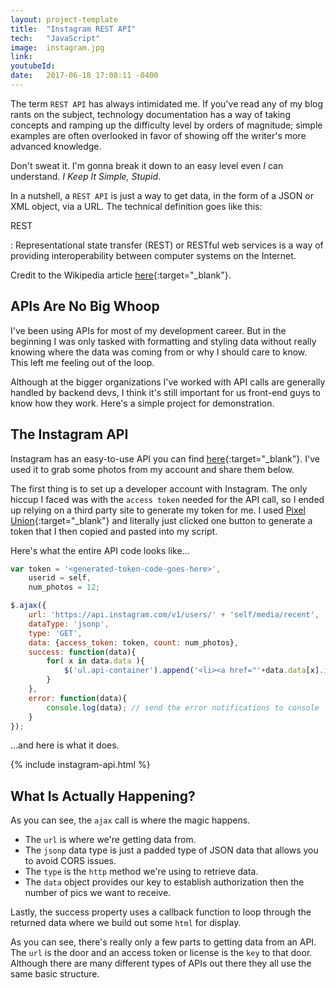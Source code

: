 ```yaml
---
layout: project-template
title:  "Instagram REST API"
tech:   "JavaScript"
image:  instagram.jpg
link:
youtubeId:
date:   2017-06-18 17:08:11 -0400
---
```

The term `REST API` has always intimidated me. If you've read any of my blog rants on the subject, technology documentation has a way of taking concepts and ramping up the difficulty level by orders of magnitude; simple examples are often overlooked in favor of showing off the writer's more advanced knowledge.

Don't sweat it. I'm gonna break it down to an easy level even *I* can understand. *I Keep It Simple, Stupid*.

In a nutshell, a `REST API` is just a way to get data, in the form of a JSON or XML object, via a URL. The technical definition goes like this:

REST

: Representational state transfer (REST) or RESTful web services is a way of providing interoperability between computer systems on the Internet.


Credit to the Wikipedia article [here](https://en.wikipedia.org/wiki/Representational_state_transfer){:target="_blank"}.

## APIs Are No Big Whoop

I've been using APIs for most of my development career. But in the beginning I was only tasked with formatting and styling data without really knowing where the data was coming from or why I should care to know. This left me feeling out of the loop.

Although at the bigger organizations I've worked with API calls are generally handled by backend devs, I think it's still important for us front-end guys to know how they work. Here's a simple project for demonstration.

## The Instagram API

Instagram has an easy-to-use API you can find [here](https://www.instagram.com/developer/){:target="_blank"}. I've used it to grab some photos from my account and share them below.

The first thing is to set up a developer account with Instagram. The only hiccup I faced was with the `access token` needed for the API call, so I ended up relying on a third party site to generate my token for me. I used [Pixel Union](http://instagram.pixelunion.net/){:target="_blank"} and literally just clicked one button to generate a token that I then copied and pasted into my script.

Here's what the entire API code looks like...

```javascript
var token = '<generated-token-code-goes-here>',
    userid = self,
    num_photos = 12;

$.ajax({
    url: 'https://api.instagram.com/v1/users/' + 'self/media/recent',
    dataType: 'jsonp',
    type: 'GET',
    data: {access_token: token, count: num_photos},
    success: function(data){
        for( x in data.data ){
            $('ul.api-container').append('<li><a href="'+data.data[x].images.standard_resolution.url+'" target="_blank"><img src="'+data.data[x].images.low_resolution.url+'"></a></li>');
        }
    },
    error: function(data){
        console.log(data); // send the error notifications to console
    }
});
```

...and here is what it does.

{% include instagram-api.html %}

## What Is Actually Happening?

As you can see, the `ajax` call is where the magic happens.

 - The `url` is where we're getting data from.
 - The `jsonp` data type is just a padded type of JSON data that allows you to avoid CORS issues.
 - The `type` is the `http` method we're using to retrieve data.
 - The `data` object provides our key to establish authorization then the number of pics we want to receive.

Lastly, the success property uses a callback function to loop through the returned data where we build out some `html` for display.

As you can see, there's really only a few parts to getting data from an API. The `url` is the door and an access token or license is the `key` to that door. Although there are many different types of APIs out there they all use the same basic structure.

